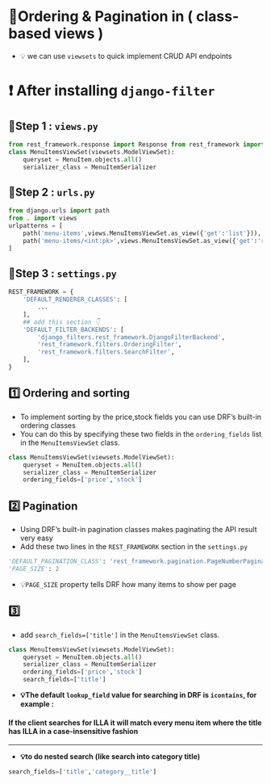 # 📑Ordering & Pagination in ( class-based views )

- 💡 we can use `viewsets` to quick implement CRUD API endpoints

# ❗ After installing `django-filter`
## 📑Step 1 : `views.py`
```python
from rest_framework.response import Response from rest_framework import viewsets from .models import MenuItem from .serializers import MenuItemSerializer  
class MenuItemsViewSet(viewsets.ModelViewSet):
    queryset = MenuItem.objects.all()
    serializer_class = MenuItemSerializer
```
## 📑Step 2 : `urls.py`
```python
from django.urls import path 
from . import views 
urlpatterns = [ 
    path('menu-items',views.MenuItemsViewSet.as_view({'get':'list'})),
    path('menu-items/<int:pk>',views.MenuItemsViewSet.as_view({'get':'retrieve'})),
]
```
## 📑Step 3 : `settings.py`
```python
REST_FRAMEWORK = {
    'DEFAULT_RENDERER_CLASSES': [
        ...
    ],
    ## add this section 👇
    'DEFAULT_FILTER_BACKENDS': [
        'django_filters.rest_framework.DjangoFilterBackend',
        'rest_framework.filters.OrderingFilter',
        'rest_framework.filters.SearchFilter',
    ],
}
```

## 1️⃣ Ordering and sorting
- To implement sorting by the price,stock fields you can use DRF’s built-in ordering classes
- You can do this by specifying these two fields in the `ordering_fields` list in the `MenuItemsViewSet` class.
```python
class MenuItemsViewSet(viewsets.ModelViewSet):
    queryset = MenuItem.objects.all()
    serializer_class = MenuItemSerializer
    ordering_fields=['price','stock']
```

## 2️⃣ Pagination
- Using DRF’s built-in pagination classes makes paginating the API result very easy
- Add these two lines in the `REST_FRAMEWORK` section in the `settings.py`
```python
'DEFAULT_PAGINATION_CLASS': 'rest_framework.pagination.PageNumberPagination',
'PAGE_SIZE': 2
```
- 💡`PAGE_SIZE` property tells DRF how many items to show per page

## 3️⃣ 
- add `search_fields=['title']` in the `MenuItemsViewSet` class.
```python 
class MenuItemsViewSet(viewsets.ModelViewSet):
    queryset = MenuItem.objects.all()
    serializer_class = MenuItemSerializer
    ordering_fields=['price','stock']
    search_fields=['title']
```
- **💡The default `lookup_field` value for searching in DRF is `icontains`, for example :**
#### If the client searches for ILLA it will match every menu item where the title has ILLA in a case-insensitive fashion

----------

- **💡to do nested search (like search into category title)**
```python
search_fields=['title','category__title']
```